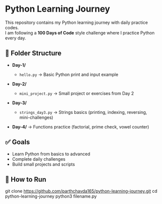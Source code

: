 # Python Learning Journey

This repository contains my Python learning journey with daily practice codes.  
I am following a **100 Days of Code** style challenge where I practice Python every day.

## 📂 Folder Structure
- **Day-1/**
  - `hello.py` → Basic Python print and input example
- **Day-2/**
  - `mini_project.py` → Small project or exercises from Day 2
- **Day-3/**
  - `strings_day3.py` → Strings basics (printing, indexing, reversing, mini-challenges)

- **Day-4/** → Functions practice (factorial, prime check, vowel counter)

## ✅ Goals
- Learn Python from basics to advanced
- Complete daily challenges
- Build small projects and scripts

## 🚀 How to Run
git clone https://github.com/parthchavda165/python-learning-journey.git
cd python-learning-journey
python3 filename.py
